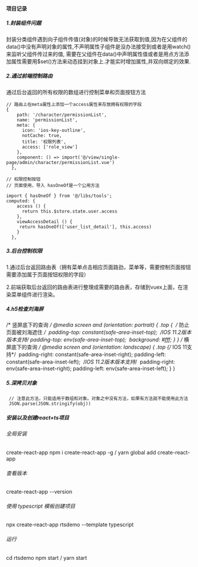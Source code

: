 #### 项目记录

##### 1.封装组件问题

封装分类组件遇到向子组件传值(对象)的时候导致无法获取到值,因为在父组件的data()中没有声明对象的属性,不声明属性子组件是没办法接受到或者是用watch()来监听父组件传过来的值,
需要在父组件在data()中声明属性值或者是用点方法添加属性需要用$set()方法来动态挂到对象上.才能实时增加属性,并双向绑定的效果.



##### 2.通过前端控制路由

通过后台返回的所有权限的数组进行控制菜单和页面按钮方法

```
// 路由上在meta属性上添加一个access属性来存放拥有权限的字段
{
    path: '/character/permissionList',
    name: 'permissionList',
    meta: {
      icon: 'ios-key-outline',
      notCache: true,
      title: '权限列表',
      access: ['role_view']
    },
    component: () => import('@/view/single-page/admin/character/permissionList.vue')
  },

// 权限控制按钮
// 页面使用，导入 hasOneOf是一个公用方法

import { hasOneOf } from '@/libs/tools';
computed: {
    access () {
      return this.$store.state.user.access
    },
    viewAccessDetail () {
     return hasOneOf(['user_list_detail'], this.access)
    }
  },
```

##### 3.后台控制权限

​	1.通过后台返回路由表（拥有菜单点击相应页面路劲，菜单等，需要控制页面按钮需要添加属于页面按钮权限的字段）

​	2.前端获取后台返回的路由表进行整理成需要的路由表，存储到vuex上面，在渲染菜单组件进行渲染。



##### 4.h5检查刘海屏

/* 竖屏底下的查询 */
 @media screen and (orientation: portrait) {
   .top {
​     /* 防止页面被刘海遮住 */
​     padding-top: constant(safe-area-inset-top);
​     /*IOS 11.2版本版本支持*/
​     padding-top: env(safe-area-inset-top);
​     background: #fff;
   }
 }
/* 横屏底下的查询 */
 @media screen and (orientation: landscape) {
   .top {
​    /* IOS 11支持*/
​    padding-right: constant(safe-area-inset-right);
​    padding-left: constant(safe-area-inset-left);
​     /*IOS 11.2版本版本支持*/
​    padding-right: env(safe-area-inset-right);
​     padding-left: env(safe-area-inset-left);
  }
}

##### 5.深拷贝对象

```
 // 注意此方法，只能适用于数组和对象。对象之中没有方法，如果有方法就不能使用此方法
 JSON.parse(JSON.stringify(obj))
```

  























































##### 安装以及创建react+ts项目

###### 全局安装  
create-react-app npm i create-react-app -g 
/ yarn global add create-react-app 

###### 查看版本
 create-react-app --version 
###### 使用 typescript 模板创建项目 
npx create-react-app rtsdemo --template typescript
 ###### 运行 
cd rtsdemo
 npm start / yarn start